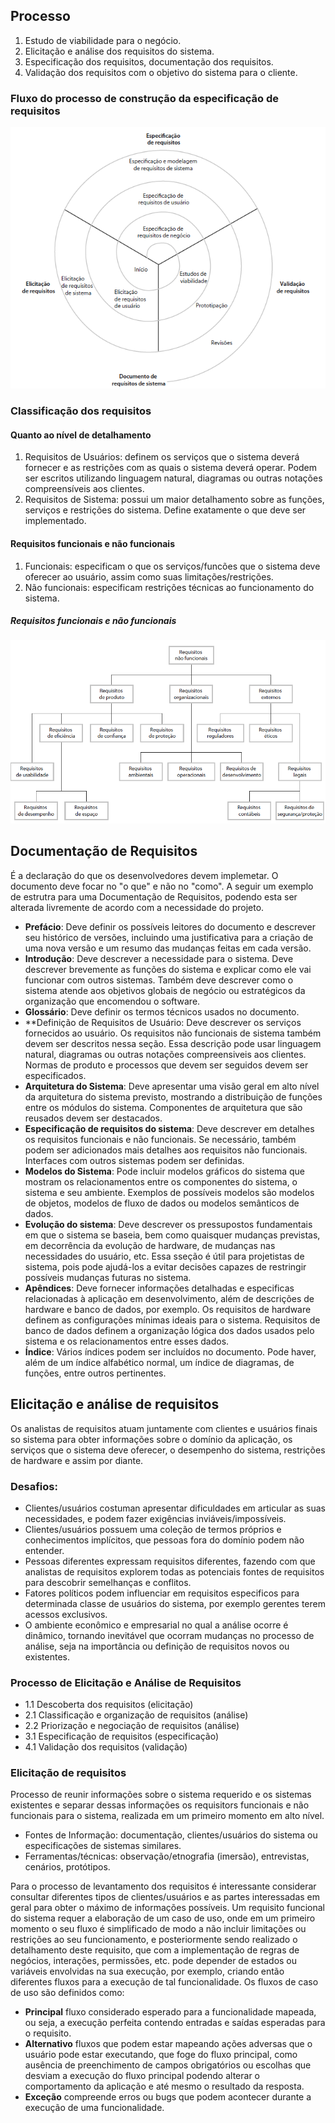## Processo

1. Estudo de viabilidade para o negócio.
2. Elicitação e análise dos requisitos do sistema.
3. Especificação dos requisitos, documentação dos requisitos.
4. Validação dos requisitos com o objetivo do sistema para o cliente.


### Fluxo do processo de construção da especificação de requisitos
![Fluxo do processo de construção da especificação de requisitos](./assets/fluxo-requisitos.png)

### Classificação dos requisitos

#### Quanto ao nível de detalhamento

1. Requisitos de Usuários: definem os serviços que o sistema deverá fornecer e as restrições com as quais o sistema deverá operar. Podem ser escritos utilizando linguagem natural, diagramas ou outras notações compreensíveis aos clientes.
2. Requisitos de Sistema: possui um maior detalhamento sobre as funções, serviços e restrições do sistema. Define exatamente o que deve ser implementado.

#### Requisitos funcionais e não funcionais

1. Funcionais: especificam o que os serviços/funcões que o sistema deve oferecer ao usuário, assim como suas limitações/restrições.
2. Não funcionais: especificam restrições técnicas ao funcionamento do sistema.

##### Requisitos funcionais e não funcionais
![Fluxo do processo de construção da especificação de requisitos](./assets/requisitos-nao-funcionais.png)


## Documentação de Requisitos

É a declaração do que os desenvolvedores devem implemetar. O documento deve focar no "o que" e não no "como". A seguir um exemplo de estrutra para uma Documentação de Requisitos, podendo esta ser alterada livremente de acordo com a necessidade do projeto.

- **Prefácio**: Deve definir os possíveis leitores do documento e descrever seu histórico de versões, incluindo uma justificativa para a criação de uma nova versão e um resumo das mudanças feitas em cada versão.
- **Introdução**: Deve descrever a necessidade para o sistema. Deve descrever brevemente as funções do sistema e explicar como ele vai funcionar com outros sistemas. Também deve descrever como o sistema atende aos objetivos globais de negócio ou estratégicos da organização que encomendou o software.
- **Glossário**: Deve definir os termos técnicos usados no documento.
- **Definição de Requisitos de Usuário: Deve descrever os serviços fornecidos ao usuário. Os requisitos não funcionais de sistema também devem ser descritos nessa seção. Essa descrição pode usar linguagem natural, diagramas ou outras notações compreensiveis aos clientes. Normas de produto e processos que devem ser seguidos devem ser especificados.
- **Arquitetura do Sistema**: Deve apresentar uma visão geral em alto nível da arquitetura do sistema previsto, mostrando a distribuição de funções entre os módulos do sistema. Componentes de arquitetura que são reusados devem ser destacados.
- **Especificação de requisitos do sistema**: Deve descrever em detalhes os requisitos funcionais e não funcionais. Se necessário, também podem ser adicionados mais detalhes aos requisitos não funcionais. Interfaces com outros sistemas podem ser definidas.
- **Modelos do Sistema**: Pode incluir modelos gráficos do sistema que mostram os relacionamentos entre os componentes do sistema, o sistema e seu ambiente. Exemplos de possíveis modelos são modelos de objetos, modelos de fluxo de dados ou modelos semânticos de dados.
- **Evolução do sistema**: Deve descrever os pressupostos fundamentais em que o sistema se baseia, bem como quaisquer mudanças previstas, em decorrência da evolução de hardware, de mudanças nas necessidades do usuário, etc. Essa sseção é útil para projetistas de sistema, pois pode ajudá-los a evitar decisões capazes de restringir possíveis mudanças futuras no sistema.
- **Apêndices**: Deve fornecer informações detalhadas e especificas relacionadas à aplicação em desenvolvimento, além de descrições de hardware e banco de dados, por exemplo. Os requisitos de hardware definem as configurações mínimas ideais para o sistema. Requisitos de banco de dados definem a organização lógica dos dados usados pelo sistema e os relacionamentos entre esses dados.
- **Índice**: Vários índices podem ser incluídos no documento. Pode haver, além de um índice alfabético normal, um índice de diagramas, de funções, entre outros pertinentes.

## Elicitação e análise de requisitos

Os analistas de requisitos atuam juntamente com clientes e usuários finais so sistema para obter informações sobre o domínio da aplicação, os serviços que o sistema deve oferecer, o desempenho do sistema, restrições de hardware e assim por diante.

### Desafios:

- Clientes/usuários costuman apresentar dificuldades em articular as suas necessidades, e podem fazer exigências inviáveis/impossíveis.
- Clientes/usuários possuem uma coleção de termos próprios e conhecimentos implícitos, que pessoas fora do domínio podem não entender.
- Pessoas diferentes expressam requisitos diferentes, fazendo com que analistas de requisitos explorem todas as potenciais fontes de requisitos para descobrir semelhanças e conflitos.
- Fatores políticos podem influenciar em requisitos especificos para determinada classe de usuários do sistema, por exemplo gerentes terem acessos exclusivos.
- O ambiente econômico e empresarial no qual a análise ocorre é dinâmico, tornando inevitável que ocorram mudanças no processo de análise, seja na importância ou definição de requisitos novos ou existentes.


### Processo de Elicitação e Análise de Requisitos

- 1.1 Descoberta dos requisitos (elicitação)
- 2.1 Classificação e organização de requisitos (análise)
- 2.2 Priorização e negociação de requisitos (análise)
- 3.1 Especificação de requisitos (especificação)
- 4.1 Validação dos requisitos (validação)

### Elicitação de requisitos
Processo de reunir informações sobre o sistema requerido e os sistemas existentes e separar dessas informações os requisitors funcionais e não funcionais para o sistema, realizada em um primeiro momento em alto nível.
- Fontes de Informação: documentação, clientes/usuários do sistema ou especificações de sistemas similares.
- Ferramentas/técnicas: observação/etnografia (imersão), entrevistas, cenários, protótipos.

Para o processo de levantamento dos requisitos é interessante considerar consultar diferentes tipos de clientes/usuários e as partes interessadas em geral para obter o máximo de informações possíveis. Um requisito funcional do sistema requer a elaboração de um caso de uso, onde em um primeiro momento o seu fluxo é simplificado de modo a não incluir limitações ou restrições ao seu funcionamento, e posteriormente sendo realizado o detalhamento deste requisito, que com a implementação de regras de negócios, interações, permissões, etc. pode depender de estados ou variáveis envolvidas na sua execução, por exemplo, criando então diferentes fluxos para a execução de tal funcionalidade. Os fluxos de caso de uso são definidos como:

- **Principal** fluxo considerado esperado para a funcionalidade mapeada, ou seja, a execução perfeita contendo entradas e saídas esperadas para o requisito.
- **Alternativo** fluxos que podem estar mapeando ações adversas que o usuário pode estar executando, que foge do fluxo principal, como ausência de preenchimento de campos obrigatórios ou escolhas que desviam a execução do fluxo principal podendo alterar o comportamento da aplicação e até mesmo o resultado da resposta.
- **Exceção** compreende erros ou bugs que podem acontecer durante a execução de uma funcionalidade.